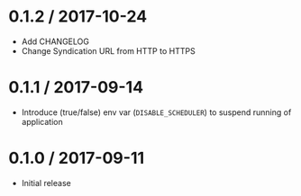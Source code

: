 0.1.2 / 2017-10-24
==================
- Add CHANGELOG
- Change Syndication URL from HTTP to HTTPS 

0.1.1 / 2017-09-14
==================
- Introduce (true/false) env var (`DISABLE_SCHEDULER`) to suspend running of
  application

0.1.0 / 2017-09-11
==================
- Initial release
